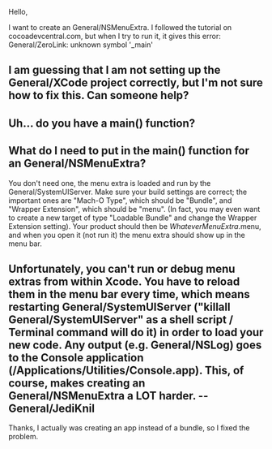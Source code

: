 

Hello,

I want to create an General/NSMenuExtra. I followed the tutorial on cocoadevcentral.com, but when I try to run it, it gives this error:
General/ZeroLink: unknown symbol '_main'

I am guessing that I am not setting up the General/XCode project correctly, but I'm not sure how to fix this. Can someone help?
----
Uh... do you have a main() function?
----
What do I need to put in the main() function for an General/NSMenuExtra?
----
You don't need one, the menu extra is loaded and run by the General/SystemUIServer. Make sure your build settings are correct; the important ones are "Mach-O Type", which should be "Bundle", and "Wrapper Extension", which should be "menu". (In fact, you may even want to create a new target of type "Loadable Bundle" and change the Wrapper Extension setting). Your product should then be *W<nowiki/>hateverMenuExtra*.menu, and when you open it (not run it) the menu extra should show up in the menu bar.

Unfortunately, you can't run or debug menu extras from within Xcode. You have to reload them in the menu bar every time, which means restarting General/SystemUIServer ("killall General/SystemUIServer" as a shell script / Terminal command will do it) in order to load your new code. Any output (e.g. General/NSLog) goes to the Console application (/Applications/Utilities/Console.app). This, of course, makes creating an General/NSMenuExtra a LOT harder. --General/JediKnil
----
Thanks, I actually was creating an app instead of a bundle, so I fixed the problem.